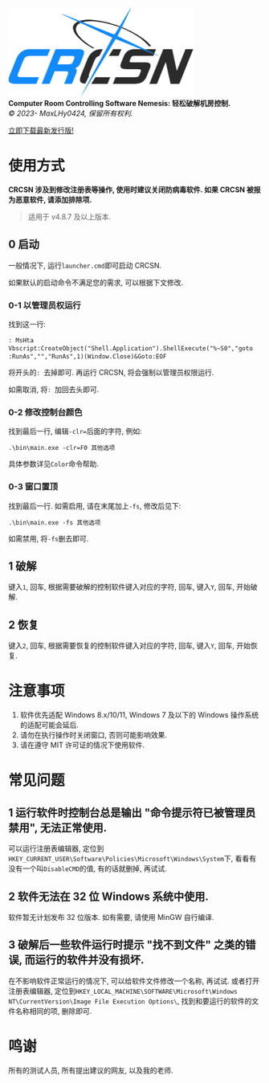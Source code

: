 ![logo](logo.png)\
**Computer Room Controlling Software Nemesis: 轻松破解机房控制.**\
*©️ 2023- MaxLHy0424, 保留所有权利.*

[立即下载最新发行版!](https://github.com/MaxLHy0424/CRCSN/releases/download/v4.8.7/CRCSN_v4-8-7_x64.7z)

# 使用方式

**CRCSN 涉及到修改注册表等操作, 使用时建议关闭防病毒软件. 如果 CRCSN 被报为恶意软件, 请添加排除项.**

> 适用于 v4.8.7 及以上版本.

## 0 启动

一般情况下, 运行`launcher.cmd`即可启动 CRCSN.

如果默认的启动命令不满足您的需求, 可以根据下文修改.

### 0-1 以管理员权运行

找到这一行:

````Cmd
: MsHta Vbscript:CreateObject("Shell.Application").ShellExecute("%~S0","goto :RunAs","","RunAs",1)(Window.Close)&Goto:EOF
````

将开头的`: `去掉即可. 再运行 CRCSN, 将会强制以管理员权限运行. 

如需取消, 将`: `加回去头即可.

### 0-2 修改控制台颜色

找到最后一行, 编辑`-clr=`后面的字符, 例如:

````Cmd
.\bin\main.exe -clr=F0 其他选项
````

具体参数详见`Color`命令帮助.

### 0-3 窗口置顶

找到最后一行. 如需启用, 请在末尾加上`-fs`, 修改后见下:

````Cmd
.\bin\main.exe -fs 其他选项
````

如需禁用, 将`-fs`删去即可.

## 1 破解

键入`1`, 回车, 根据需要破解的控制软件键入对应的字符, 回车, 键入`Y`, 回车, 开始破解.

## 2 恢复

键入`2`, 回车, 根据需要恢复的控制软件键入对应的字符, 回车, 键入`Y`, 回车, 开始恢复.

# 注意事项

1. 软件优先适配 Windows 8.x/10/11, Windows 7 及以下的 Windows 操作系统的适配可能会延后.
2. 请勿在执行操作时关闭窗口, 否则可能影响效果.
3. 请在遵守 MIT 许可证的情况下使用软件.

# 常见问题

## 1 运行软件时控制台总是输出 "命令提示符已被管理员禁用", 无法正常使用.

可以运行注册表编辑器, 定位到`HKEY_CURRENT_USER\Software\Policies\Microsoft\Windows\System`下, 看看有没有一个叫`DisableCMD`的值, 有的话就删掉, 再试试.

## 2 软件无法在 32 位 Windows 系统中使用.

软件暂无计划发布 32 位版本. 如有需要, 请使用 MinGW 自行编译.

## 3 破解后一些软件运行时提示 "找不到文件" 之类的错误, 而运行的软件并没有损坏.

在不影响软件正常运行的情况下, 可以给软件文件修改一个名称, 再试试. 或者打开注册表编辑器, 定位到`HKEY_LOCAL_MACHINE\SOFTWARE\Microsoft\Windows NT\CurrentVersion\Image File Execution Options\`, 找到和要运行的软件的文件名称相同的项, 删除即可.

# 鸣谢

所有的测试人员, 所有提出建议的网友, 以及我的老师.